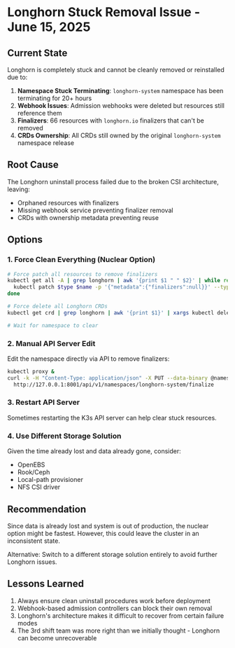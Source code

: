 # Longhorn Stuck Removal Issue - June 15, 2025

## Current State
Longhorn is completely stuck and cannot be cleanly removed or reinstalled due to:

1. **Namespace Stuck Terminating**: `longhorn-system` namespace has been terminating for 20+ hours
2. **Webhook Issues**: Admission webhooks were deleted but resources still reference them
3. **Finalizers**: 66 resources with `longhorn.io` finalizers that can't be removed
4. **CRDs Ownership**: All CRDs still owned by the original `longhorn-system` namespace release

## Root Cause
The Longhorn uninstall process failed due to the broken CSI architecture, leaving:
- Orphaned resources with finalizers
- Missing webhook service preventing finalizer removal
- CRDs with ownership metadata preventing reuse

## Options

### 1. Force Clean Everything (Nuclear Option)
```bash
# Force patch all resources to remove finalizers
kubectl get all -A | grep longhorn | awk '{print $1 " " $2}' | while read type name; do
  kubectl patch $type $name -p '{"metadata":{"finalizers":null}}' --type=merge -n $(echo $name | cut -d/ -f1)
done

# Force delete all Longhorn CRDs
kubectl get crd | grep longhorn | awk '{print $1}' | xargs kubectl delete crd --force --grace-period=0

# Wait for namespace to clear
```

### 2. Manual API Server Edit
Edit the namespace directly via API to remove finalizers:
```bash
kubectl proxy &
curl -k -H "Content-Type: application/json" -X PUT --data-binary @namespace.json \
  http://127.0.0.1:8001/api/v1/namespaces/longhorn-system/finalize
```

### 3. Restart API Server
Sometimes restarting the K3s API server can help clear stuck resources.

### 4. Use Different Storage Solution
Given the time already lost and data already gone, consider:
- OpenEBS
- Rook/Ceph
- Local-path provisioner
- NFS CSI driver

## Recommendation
Since data is already lost and system is out of production, the nuclear option might be fastest. However, this could leave the cluster in an inconsistent state.

Alternative: Switch to a different storage solution entirely to avoid further Longhorn issues.

## Lessons Learned
1. Always ensure clean uninstall procedures work before deployment
2. Webhook-based admission controllers can block their own removal
3. Longhorn's architecture makes it difficult to recover from certain failure modes
4. The 3rd shift team was more right than we initially thought - Longhorn can become unrecoverable